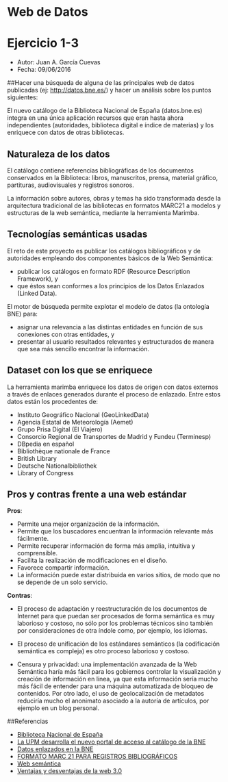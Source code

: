 # Web de Datos 
# Ejercicio 1-3

- Autor: Juan A. García Cuevas
- Fecha: 09/06/2016

##Hacer una búsqueda de alguna de las principales web de datos publicadas (ej: http://datos.bne.es/) y hacer un análisis sobre los puntos siguientes:

El nuevo catálogo de la Biblioteca Nacional de España (datos.bne.es) integra en una única aplicación recursos que eran hasta ahora independientes (autoridades, biblioteca digital e índice de materias) y los enriquece con datos de otras bibliotecas. 

## Naturaleza de los datos

El catálogo contiene referencias bibliográficas de los documentos conservados en la Biblioteca: libros, manuscritos, prensa, material gráfico, partituras, audiovisuales y registros sonoros.

La información sobre autores, obras y temas ha sido transformada desde la arquitectura tradicional de las bibliotecas en formatos MARC21 a modelos y estructuras de la web semántica, mediante la herramienta Marimba.

## Tecnologías semánticas usadas

El reto de este proyecto es publicar los catálogos bibliográficos y de autoridades empleando dos componentes básicos de la Web Semántica:

- publicar los catálogos en formato RDF (Resource Description Framework), y 
- que éstos sean conformes a los principios de los Datos Enlazados (Linked Data).

El motor de búsqueda permite explotar el modelo de datos (la ontología BNE) para: 

- asignar una relevancia a las distintas entidades en función de sus conexiones con otras entidades, y 
- presentar al usuario resultados relevantes y estructurados de manera que sea más sencillo encontrar la información.

## Dataset con los que se enriquece

La herramienta marimba enriquece los datos de origen con datos externos a través de enlaces generados durante el proceso de enlazado. Entre estos datos están los procedentes de:

- Instituto Geográfico Nacional (GeoLinkedData)
- Agencia Estatal de Meteorología (Aemet)
- Grupo Prisa Digital (El Viajero)
- Consorcio Regional de Transportes de Madrid y Fundeu (Terminesp)
- DBpedia en español
- Bibliothèque nationale de France
- British Library
- Deutsche Nationalbibliothek
- Library of Congress

## Pros y contras frente a una web estándar

**Pros**:

- Permite una mejor organización de la información.
- Permite que los buscadores encuentran la información relevante más fácilmente.
- Permite recuperar información de forma más amplia, intuitiva y comprensible.
- Facilita la realización de modificaciones en el diseño.
- Favorece compartir información.
- La información puede estar distribuida en varios sitios, de modo que no se depende de un solo servicio.

**Contras**:

- El proceso de adaptación y reestructuración de los documentos de Internet para que puedan ser procesados de forma semántica es muy laborioso y costoso, no sólo por los problemas técnicos sino también por consideraciones de otra índole como, por ejemplo, los idiomas.

- El proceso de unificación de los estándares semánticos (la codificación semántica es compleja) es otro proceso laborioso y costoso.

- Censura y privacidad: una implementación avanzada de la Web Semántica haría más fácil para los gobiernos controlar la visualización y creación de información en línea, ya que esta información sería mucho más fácil de entender para una máquina automatizada de bloqueo de contenidos. Por otro lado, el uso de geolocalización de metadatos reduciría mucho el anonimato asociado a la autoría de artículos, por ejemplo en un blog personal.

##Referencias
- [Biblioteca Nacional de España](http://datos.bne.es/)
- [La UPM desarrolla el nuevo portal de acceso al catálogo de la BNE](http://www.upm.es/Investigacion?fmt=detail&prefmt=articulo&id=a6de7380b69eb410VgnVCM10000009c7648a____)
- [Datos enlazados en la BNE](http://www.bne.es/es/Inicio/Perfiles/Bibliotecarios/DatosEnlazados/)
- [FORMATO MARC 21 PARA REGISTROS BIBLIOGRÁFICOS](http://www.bne.es/es/Micrositios/Guias/Marc21/resources/Docs/Marc21.pdf)
- [Web semántica](https://es.wikipedia.org/wiki/Web_sem%C3%A1ntica)
- [Ventajas y desventajas de la web 3.0](http://evoluciondelawebcg.blogspot.com.es/p/ventajas-y-desventajas-web-30.html)

